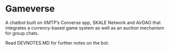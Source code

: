# Gameverse

A chatbot built on XMTP’s Converse app, SKALE Network and AirDAO that integrates a currency-based game system as well as an auction mechanism for group chats.

Read DEVNOTES.MD for further notes on the bot.